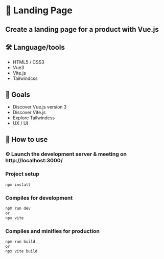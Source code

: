 # :rocket: Landing Page

## Create a landing page for a product with Vue.js 


## :hammer_and_wrench: Language/tools
- HTML5 / CSS3
- Vue3 
- Vite.js
- Tailwindcss
  

## :dart:  Goals
- Discover Vue.js version 3
- Discover Vite.js 
- Explore Tailwindcss
- UX / UI

## :link: How to use

### :gear: Launch the development server & meeting on http://localhost:3000/

### Project setup
```javascript
npm install
```

### Compiles for development
```javascript
npm run dev 
or 
npx vite
```

### Compiles and minifies for production
```javascript
npm run build
or 
npx vite build
```